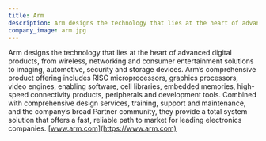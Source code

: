 ```yaml
---
title: Arm
description: Arm designs the technology that lies at the heart of advanced digital products, from wireless, networking and consumer entertainment solutions to imaging, automotive, security and storage devices.
company_image: arm.jpg
---
```

Arm designs the technology that lies at the heart of advanced digital products, from wireless, networking and consumer entertainment solutions to imaging, automotive, security and storage devices. Arm’s comprehensive product offering includes RISC microprocessors, graphics processors, video engines, enabling software, cell libraries, embedded memories, high-speed connectivity products, peripherals and development tools. Combined with comprehensive design services, training, support and maintenance, and the company’s broad Partner community, they provide a total system solution that offers a fast, reliable path to market for leading electronics companies. [www.arm.com](https://www.arm.com)
